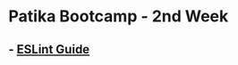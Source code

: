 # Patika Bootcamp - 2nd Week

## - [ESLint Guide](https://github.com/Kofana-Software-Developer-Bootcamp/assignment2-zkozak34/tree/main/eslint-homework)
